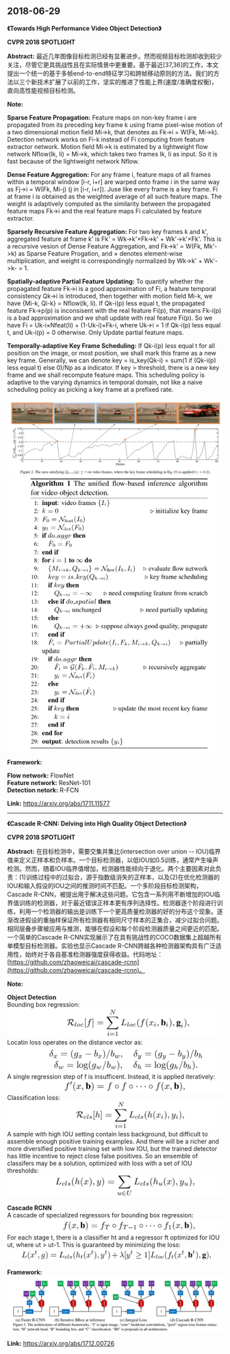 ## 2018-06-29

**《Towards High Performance Video Object Detection》**  

**CVPR 2018 SPOTLIGHT**  

**Abstract:** 最近几年图像目标检测已经有显著进步。然而视频目标检测却收到较少关注，尽管它更具挑战性且在实际情景中更重要。基于最近[37,36]的工作，本文提出一个统一的基于多帧end-to-end特征学习和跨帧移动原则的方法。我们的方法以三个新技术扩展了以前的工作，坚实的推进了性能上界(速度/准确度权衡)，直向高性能视频目标检测。  

**Note:**  

**Sparse Feature Propagation:** Feature maps on non-key frame i are propagated from its preceding key frame k using frame pixel-wise motion of a two dimensional motion field Mi->k, that denotes as Fk->i = W(Fk, Mi->k). Detection network works on Fi-k instead of Fi computing from feature extractor network. Motion field Mi->k is estimated by a lightweight flow network Nflow(Ik, Ii) = Mi->k, which takes two frames Ik, Ii as input. So it is fast because of the lightweight network Nflow.  

**Dense Feature Aggregation:** For any frame i, feature maps of all frames within a temporal window [i-r, i+r] are warped onto frame i in the same way as Fj->i = W(Fk, Mi-j) (j in [i-r, i+r]). Juse like every frame is a key frame. Fi at frame i is obtained as the weighted average of all such feature maps. The weight is adaptively computed as the similarity between the propagated feature maps Fk->i and the real feature maps Fi calculated by feature extractor.  

**Sparsely Recursive Feature Aggregation:** For two key frames k and k', aggregated feature at frame k' is Fk' = Wk->k'×Fk->k' + Wk'->k'×Fk'. This is a recursive vesion of Dense Feature Aggregation, and Fk->k' = W(Fk, Mk'->k) as Sparse Feature Progation, and × denotes element-wise multiplication, and weight is correspondingly normalized  by Wk->k' + Wk'->k- = 1.  

**Spatially-adaptive Partial Feature Updating:** To quantify whether the propagated feature Fk->i is a good approximation of Fi, a feature temporal consistency Qk->i is introduced, then together with motion field Mi-k, we have {Mi-k, Qi-k} = Nflow(Ik, Ii). If Qk-i(p) less equal t, the propagated feature Fk->p(p) is inconsisent with the real feature Fi(p), that means Fk-i(p) is a bad approximation and we shall update with real feature Fi(p). So we have Fi = Uk-i×Nfeat(Ii) + (1-Uk-i)×Fk-i, where Uk->i = 1 if Qk-i(p) less equal t, and Uk-i(p) = 0 otherwise. Only Update partial feature maps.  

**Temporally-adaptive Key Frame Scheduling:** If Qk-i(p) less equal t for all position on the image, or most position, we shall mark this frame as a new key frame. Generally, we can denote key = is_key(Qk-i) = sum(1 if (Qk-i(p) less equal t) else 0)/Np as a indicator. If key > threshold, there is a new key frame and we shall recompute feature maps. This scheduling policy is adaptive to the varying dynamics in temporal domain, not like a naive scheduling policy as picking a key frame at a prefixed rate.  

![](./.assets/Towards_High_Performance_Video_Object_Detection_Figure_2.png)
![](./.assets/Towards_High_Performance_Video_Object_Detection_Algorithm_1.png)

**Framework:**  

**Flow network:** FlowNet  
**Feature network:** ResNet-101  
**Detection netork:** R-FCN  

**Link:** https://arxiv.org/abs/1711.11577  

---
**《Cascade R-CNN: Delving into High Quality Object Detection》**  

**CVPR 2018 SPOTLIGHT**  

**Abstract:** 在目标检测中，需要交集并集比(intersection over union -- IOU)临界值来定义正样本和负样本。一个目标检测器，以低IOU如0.5训练，通常产生噪声检测。然而，随着IOU临界值增加，检测器性能倾向于退化。两个主要因素对此负责：(1)训练过程中的过拟合，源于指数级消失的正样本，以及(2)在优化检测器的IOU和输入假设的IOU之间的推测时间不匹配。一个多阶段目标检测架构，Cascade R-CNN，被提出用于解决这些问题。它包含一系列用不断增加的IOU临界值训练的检测器，对于最近错误正样本更有序列选择性。检测器逐个阶段进行训练，利用一个检测器的输出是训练下一个更高质量检测器的好的分布这个现象。逐渐改进假设的重抽样保证所有检测器有相同尺寸样本的正集合，减少过拟合问题。相同层叠步骤被应用与推测，能够在假设和每个阶段检测器质量之间更近的匹配。一个简单的Cascade R-CNN实现展示了在具有挑战性的COCO数据集上超越所有单模型目标检测器。实验也显示Cascade R-CNN跨越各种检测器架构具有广泛适用性，始终对于各自基准检测器强度获得收益。代码地址：[https://github.com/zhaoweicai/cascade-rcnn](https://github.com/zhaoweicai/cascade-rcnn)。  

**Note:**  

**Object Detection**  
Bounding box regression:   
![](./.assets/Cascade_RCNN_Formula_1.png)
Locatin loss operates on the distance vector as:  
![](./.assets/Cascade_RCNN_Formula_2.png)
A single regression step of f is insufficent. Instead, it is applied iteratively:  
![](./.assets/Cascade_RCNN_Formula_3.png)
Classification loss:  
![](./.assets/Cascade_RCNN_Formula_4.png)
A sample with high IOU setting contain less background, but difficult to assemble enough positive training examples. And there will be a richer and more diversified positive training set with low IOU, but the trained detector has little incentive to reject close false positives. So an ensemble of classifers may be a solution, optimized with loss with a set of IOU thresholds:  
![](./.assets/Cascade_RCNN_Formula_5.png)

**Cascade RCNN**  
A cascade of specialized regressors for bounding box regression:  
![](./.assets/Cascade_RCNN_Formula_6.png)
For each stage t, there is a classifier ht and a regressor ft optimized for IOU ut, where ut > ut-1. This is guaranteed by minimizing the loss:  
![](./.assets/Cascade_RCNN_Formula_7.png)

**Framework:**  
![](./.assets/Cascade_RCNN_Figure_3.png)

**Link:** https://arxiv.org/abs/1712.00726  
